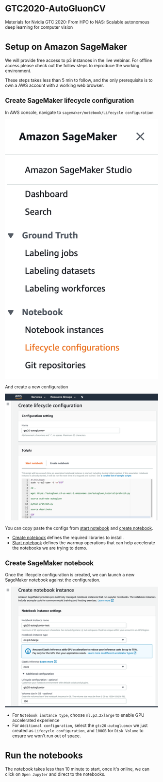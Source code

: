 # GTC2020-AutoGluonCV

Materials for Nvidia GTC 2020: From HPO to NAS: Scalable autonomous deep learning for computer vision

# Setup on Amazon SageMaker

We will provide free access to p3 instances in the live webinar. For offline access please check out the follow steps to reproduce the working environment.

These steps takes less than 5 min to follow, and the only prerequisite is to own a AWS account with a working web browser.

## Create SageMaker lifecycle configuration
In AWS console, navigate to `sagemaker/notebook/Lifecycle configuration`

![navi](sagemaker/navi.png)

And create a new configuration

![config](sagemaker/create_lifetime_config.png)

You can copy paste the configs from [start notebook](sagemaker/start_notebook.sh) and [create notebook](sagemaker/create_notebook.sh).

- [Create notebook](sagemaker/create_notebook.sh) defines the required libraries to install.
- [Start notebook](sagemaker/start_notebook.sh) defines the warmup operations that can help accelerate the notebooks we are trying to demo.

## Create SageMaker notebook
Once the lifecycle configuration is created, we can launch a new SageMaker notebook against the configuration.

![create_notebook](sagemaker/create_notebook.png)

- For `Notebook instance type`, choose `ml.p3.2xlarge` to enable GPU accelerated experience
- For `Additional configuration`, select the `gtc20-autogluoncv` we just created as `Lifecycle configuration`, and `100GB` for `Disk Volume` to ensure we won't run out of space.

# Run the notebooks
The notebook takes less than 10 minute to start, once it's online, we can click on `Open Jupyter` and direct to the notebooks.

